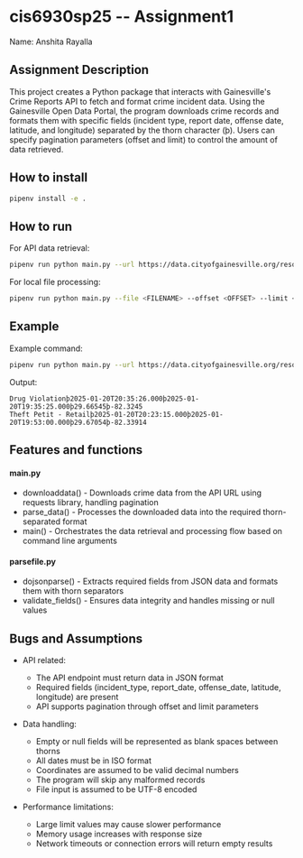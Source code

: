 # cis6930sp25 -- Assignment1

Name: Anshita Rayalla

## Assignment Description

This project creates a Python package that interacts with Gainesville's Crime Reports API to fetch and format crime incident data. Using the Gainesville Open Data Portal, the program downloads crime records and formats them with specific fields (incident type, report date, offense date, latitude, and longitude) separated by the thorn character (þ). Users can specify pagination parameters (offset and limit) to control the amount of data retrieved.

## How to install

```bash
pipenv install -e .
```

## How to run

For API data retrieval:
```bash
pipenv run python main.py --url https://data.cityofgainesville.org/resource/gvua-xt9q.json --offset <OFFSET> --limit <LIMIT>
```

For local file processing:
```bash
pipenv run python main.py --file <FILENAME> --offset <OFFSET> --limit <LIMIT>
```

## Example

Example command:
```bash
pipenv run python main.py --url https://data.cityofgainesville.org/resource/gvua-xt9q.json --offset 0 --limit 2
```

Output:
```
Drug Violationþ2025-01-20T20:35:26.000þ2025-01-20T19:35:25.000þ29.66545þ-82.3245
Theft Petit - Retailþ2025-01-20T20:23:15.000þ2025-01-20T19:53:00.000þ29.67054þ-82.33914
```

## Features and functions

#### main.py
- downloaddata() - Downloads crime data from the API URL using requests library, handling pagination
- parse_data() - Processes the downloaded data into the required thorn-separated format
- main() - Orchestrates the data retrieval and processing flow based on command line arguments

#### parsefile.py
- dojsonparse() - Extracts required fields from JSON data and formats them with thorn separators
- validate_fields() - Ensures data integrity and handles missing or null values

## Bugs and Assumptions

* API related:
  - The API endpoint must return data in JSON format
  - Required fields (incident_type, report_date, offense_date, latitude, longitude) are present
  - API supports pagination through offset and limit parameters

* Data handling:
  - Empty or null fields will be represented as blank spaces between thorns
  - All dates must be in ISO format
  - Coordinates are assumed to be valid decimal numbers
  - The program will skip any malformed records
  - File input is assumed to be UTF-8 encoded

* Performance limitations:
  - Large limit values may cause slower performance
  - Memory usage increases with response size
  - Network timeouts or connection errors will return empty results